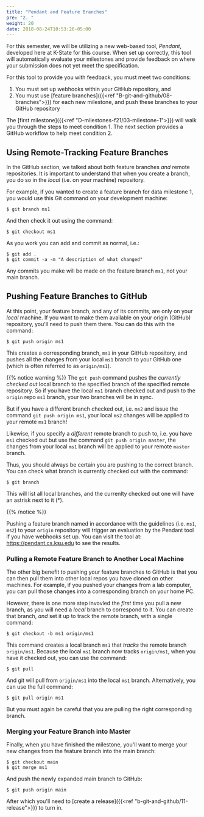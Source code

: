 ```yaml
---
title: "Pendant and Feature Branches"
pre: "2. "
weight: 20
date: 2018-08-24T10:53:26-05:00
---
```


For this semester, we will be utilizing a new web-based tool, _Pendant_, developed here at K-State for this course. When set up correctly, this tool will automatically evaluate your milestones and provide feedback on where your submission does not yet meet the specification.

For this tool to provide you with feedback, you must meet two conditions:
1. You must set up webhooks within your GitHub repository, and 
2. You must use [feature branches]({{<ref "B-git-and-github/08-branches">}}) for each new milestone, and push these branches to your GitHub repository

The [first milestone]({{<ref "D-milestones-f21/03-milestone-1">}}) will walk you through the steps to meet condition 1.  The next section provides a GitHub workflow to help meet condition 2.

## Using Remote-Tracking Feature Branches

In the GitHub section, we talked about both feature branches _and_ remote repositories.  It is important to understand that when you create a branch, you do so in the _local_ (i.e. on your machine) repository.  

For example, if you wanted to create a feature branch for data milestone 1, you would use this Git command on your development machine:

```
$ git branch ms1
```

And then check it out using the command:

```
$ git checkout ms1
```

As you work you can add and commit as normal, i.e.:

```
$ git add . 
$ git commit -a -m "A description of what changed"
```

Any commits you make will be made on the feature branch `ms1`, not your main branch. 

## Pushing Feature Branches to GitHub

At this point, your feature branch, and any of its commits, are only on your _local_ machine.  If you want to make them available on your origin (GitHub) repository, you'll need to push them there.  You can do this with the command:

```
$ git push origin ms1
```

This creates a corresponding branch, `ms1` in your GitHub repository, and pushes all the changes from your local `ms1` branch to your GitHub one (which is often referred to as `origin/ms1`).

{{% notice warning %}}
The `git push` command pushes the _currently checked out_ local branch to the specified branch of the specified remote repository.  So if you have the local `ms1` branch checked out and push to the `origin` repo `ms1` branch, your two branches will be in sync.  

But if you have a different branch checked out, i.e. `ms2` and issue the command `git push origin ms1`, your local `ms2` changes will be applied to your remote `ms1` branch!

Likewise, if you specify a _different_ remote branch to push to, i.e. you have `ms1` checked out but use the command `git push origin master`, the changes from your local `ms1` branch will be applied to your remote `master` branch.

Thus, you should always be certain you are pushing to the correct branch.  You can check what branch is currently checked out with the command:

```
$ git branch  
```

This will list all local branches, and the currenlty checked out one will have an astrisk next to it (*).

{{% /notice %}}

Pushing a feature branch named in accordance with the guidelines (i.e. `ms1`, `ms2`) to your `origin` repository will trigger an evaluation by the Pendant tool if you have webhooks set up.  You can visit the tool at: <a href="https://pendant.cs.ksu.edu" target="_blank">https://pendant.cs.ksu.edu</a> to see the results.

### Pulling a Remote Feature Branch to Another Local Machine

The other big benefit to pushing your feature branches to GitHub is that you can then pull them into other local repos you have cloned on other machines.  For example, if you pushed your changes from a lab computer, you can pull those changes into a corresponding branch on your home PC.

However, there is one more step invovled the _first_ time you pull a new branch, as you will need a _local_ branch to correspond to it.  You can create that branch, _and_ set it up to track the remote branch, with a single command:

```
$ git checkout -b ms1 origin/ms1
```

This command creates a local branch `ms1` that _tracks_ the remote branch `origin/ms1`.  Because the local `ms1` branch now tracks `origin/ms1`, when you have it checked out, you can use the command:

```
$ git pull 
```

And git will pull from `origin/ms1` into the local `ms1` branch.  Alternatively, you can use the full command:

```
$ git pull origin ms1 
```

But you must again be careful that you are pulling the right corresponding branch.

### Merging your Feature Branch into Master

Finally, when you have finished the milestone, you'll want to merge your new changes from the feature branch into the main branch:

```
$ git checkout main 
$ git merge ms1 
```

And push the newly expanded main branch to GitHub:

```
$ git push origin main
```

After which you'll need to [create a release]({{<ref "b-git-and-github/11-release">}}) to turn in.